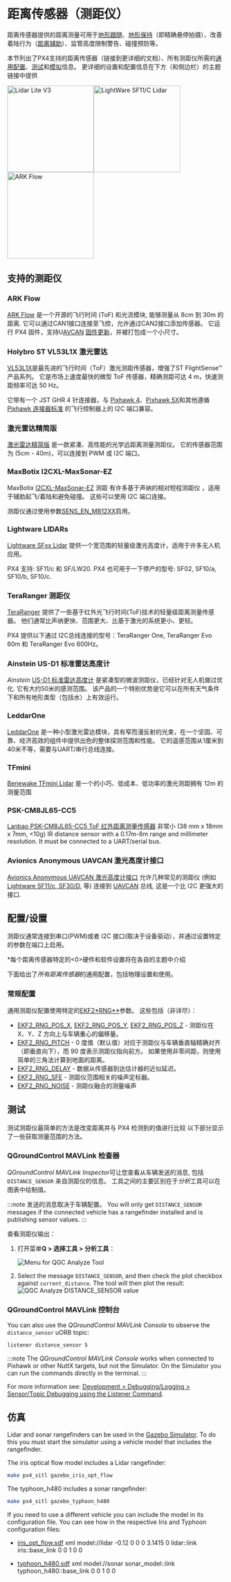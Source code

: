 # 距离传感器（测距仪）

距离传感器提供的距离测量可用于[地形跟随](../flying/terrain_following_holding.md#terrain_following)、[地形保持](../flying/terrain_following_holding.md#terrain_hold)（即精确悬停拍摄）、改善着陆行为（[距离辅助](../flying/terrain_following_holding.md#range_aid)）、监管高度限制警告、碰撞预防等。

本节列出了PX4支持的距离传感器（链接到更详细的文档）、所有测距仪所需的[通用配置](#configuration)、[测试](#testing)和[模拟](#simulation)信息。 更详细的设置和配置信息在下方（和侧边栏）的主题链接中提供

<img src="../../assets/hardware/sensors/lidar_lite/lidar_lite_v3.jpg" alt="Lidar Lite V3" width="200px" /><img src="../../assets/hardware/sensors/lidar_lightware/sf11c_120_m.jpg" alt="LightWare SF11/C Lidar" width="200px" /><img src="../../assets/hardware/sensors/optical_flow/ark_flow_distance_sensor.jpg" alt="ARK Flow" width="200px" />

## 支持的测距仪

### ARK Flow

[ARK Flow](../uavcan/ark_flow.md) 是一个开源的飞行时间 (ToF) 和光流模块, 能够测量从 8cm 到 30m 的距离. 它可以通过CAN1接口连接至飞控，允许通过CAN2接口添加传感器。 它运行 PX4 固件，支持U[AVCAN](../uavcan/README.md) [固件更新](../uavcan/node_firmware.md)，并被打包成一个小尺寸。

### Holybro ST VL53L1X 激光雷达

[VL53L1X](http://www.holybro.com/product/vl53l1x/)是最先进的飞行时间（ToF）激光测距传感器，增强了ST FlightSense™ 产品系列。 它是市场上速度最快的微型 ToF 传感器，精确测距可达 4 m，快速测距频率可达 50 Hz。

它带有一个 JST GHR 4 针连接器，与 [Pixhawk 4](../flight_controller/pixhawk4.md)、[Pixhawk 5X](../flight_controller/pixhawk5x.md)和其他遵循 [Pixhawk 连接器标准](https://github.com/pixhawk/Pixhawk-Standards/blob/master/DS-009%20Pixhawk%20Connector%20Standard.pdf) 的飞行控制器上的 I2C 端口兼容。

### 激光雷达精简版

[激光雷达精简版](../sensor/lidar_lite.md) 是一款紧凑、高性能的光学远距离测量测距仪。 它的传感器范围为 (5cm - 40m)，可以连接到 PWM 或 I2C 端口。

### MaxBotix I2CXL-MaxSonar-EZ

MaxBotix [I2CXL-MaxSonar-EZ](https://www.maxbotix.com/product-category/i2cxl-maxsonar-ez-products) 测距 有许多基于声纳的相对短程测距仪 ，适用于辅助起飞/着陆和避免碰撞。 这些可以使用 I2C 端口连接。

测距仪通过使用参数[SENS_EN_MB12XX](../advanced_config/parameter_reference.md#SENS_EN_MB12XX)启用。

### Lightware LIDARs

[Lightware SFxx Lidar](../sensor/sfxx_lidar.md) 提供一个宽范围的轻量级激光高度计，适用于许多无人机应用。

PX4 支持: SF11/c 和 SF/LW20. PX4 也可用于一下停产的型号: SF02, SF10/a, SF10/b, SF10/c.

### TeraRanger 测距仪

[TeraRanger](../sensor/teraranger.md) 提供了一些基于红外光飞行时间(ToF)技术的轻量级距离测量传感器。 他们通常比声纳更快、范围更大、比基于激光的系统更小、更轻。

PX4 提供以下通过 I2C总线连接的型号：TeraRanger One, TeraRanger Evo 60m 和 TeraRanger Evo 600Hz。

### Ainstein US-D1 标准雷达高度计

*Ainstein* [US-D1 标准雷达高度计](../sensor/ulanding_radar.md) 是紧凑型的微波测距仪，已经针对无人机做过优化. 它有大约50米的感测范围。 该产品的一个特别优势是它可以在所有天气条件下和所有地形类型（包括水）上有效运行。

### LeddarOne

[LeddarOne](../sensor/leddar_one.md) 是一种小型激光雷达模块，具有窄而漫反射的光束，在一个坚固、可靠、经济高效的组件中提供出色的整体探测范围和性能。 它的遥感范围从1厘米到40米不等，需要与UART/串行总线连接。

### TFmini

[Benewake TFmini Lidar](../sensor/tfmini.md) 是一个的小巧、低成本、低功率的激光测距拥有 12m 的测量范围

### PSK-CM8JL65-CC5

[Lanbao PSK-CM8JL65-CC5 ToF 红外距离测量传感器](../sensor/cm8jl65_ir_distance_sensor.md) 非常小 (38 mm x 18mm x 7mm, <10g) IR distance sensor with a 0.17m-8m range and millimeter resolution. It must be connected to a UART/serial bus.

### Avionics Anonymous UAVCAN 激光高度计接口

[Avionics Anonymous UAVCAN 激光高度计接口](../uavcan/avanon_laser_interface.md) 允许几种常见的测距仪 (例如 [Lightware SF11/c, SF30/D](../sensor/sfxx_lidar.md), 等) 连接到 [UAVCAN](../uavcan/README.md) 总线, 这是一个比 I2C 更强大的接口.

<span id="configuration"></span>

## 配置/设置

测距仪通常连接到串口(PWM)或者 I2C 接口(取决于设备驱动），并通过设置特定的参数在端口上启用。

*每个距离传感器特定的<0>硬件和软件设置将在各自的主题中介绍</p> 

下面给出了*所有距离传感器*的通用配置，包括物理设置和使用。

### 常规配置

通用测距仪配置使用特定的[EKF2*RNG**](../advanced_config/parameter_reference.md#EKF2_RNG_AID)参数。 这些包括（非详尽）：

- [EKF2_RNG_POS_X](../advanced_config/parameter_reference.md#EKF2_RNG_POS_X), [EKF2_RNG_POS_Y](../advanced_config/parameter_reference.md#EKF2_RNG_POS_Y), [EKF2_RNG_POS_Z](../advanced_config/parameter_reference.md#EKF2_RNG_POS_Z) - 测距仪在 X、Y、Z 方向上与车辆重心的偏移量。
- [EKF2_RNG_PITCH](../advanced_config/parameter_reference.md#EKF2_RNG_PITCH) - 0 度值（默认值）对应于测距仪与车辆垂直轴精确对齐（即垂直向下），而 90 度表示测距仪指向前方。 如果使用非零间距，则使用简单的三角法计算到地面的距离。
- [EKF2_RNG_DELAY](../advanced_config/parameter_reference.md#EKF2_RNG_DELAY) - 数据从传感器到达估计器的近似延迟。
- [EKF2_RNG_SFE](../advanced_config/parameter_reference.md#EKF2_RNG_SFE) - 测距仪范围相关的噪声定标器。
- [EKF2_RNG_NOISE](../advanced_config/parameter_reference.md#EKF2_RNG_NOISE) - 测距仪融合的测量噪声

## 测试

测试测距仪最简单的方法是改变距离并与 PX4 检测到的值进行比较 以下部分显示了一些获取测量范围的方法。

### QGroundControl MAVLink 检查器

*QGroundControl MAVLink Inspector*可让您查看从车辆发送的消息, 包括`DISTANCE_SENSOR` 来自测距仪的信息。 工具之间的主要区别在于*分析*工具可以在图表中绘制值。

:::note
发送的消息取决于车辆配置。 You will only get `DISTANCE_SENSOR` messages if the connected vehicle has a rangefinder installed and is publishing sensor values.
:::

查看测距仪输出：

1. 打开菜单**Q > 选择工具 > 分析工具**：
    
    ![Menu for QGC Analyze Tool](../../assets/qgc/analyze/menu_analyze_tool.png)

2. Select the message `DISTANCE_SENSOR`, and then check the plot checkbox against `current_distance`. The tool will then plot the result: ![QGC Analyze DISTANCE_SENSOR value](../../assets/qgc/analyze/qgc_analyze_tool_distance_sensor.png)

### QGroundControl MAVLink 控制台

You can also use the *QGroundControl MAVLink Console* to observe the `distance_sensor` uORB topic:

```sh
listener distance_sensor 5
```

:::note
The *QGroundControl MAVLink Console* works when connected to Pixhawk or other NuttX targets, but not the Simulator. On the Simulator you can run the commands directly in the terminal.
:::

For more information see: [Development > Debugging/Logging > Sensor/Topic Debugging using the Listener Command](../debug/sensor_uorb_topic_debugging.md).

## 仿真

Lidar and sonar rangefinders can be used in the [Gazebo Simulator](../simulation/gazebo.md). To do this you must start the simulator using a vehicle model that includes the rangefinder.

The iris optical flow model includes a Lidar rangefinder:

```sh
make px4_sitl gazebo_iris_opt_flow
```

The typhoon_h480 includes a sonar rangefinder:

```sh
make px4_sitl gazebo_typhoon_h480
```

If you need to use a different vehicle you can include the model in its configuration file. You can see how in the respective Iris and Typhoon configuration files:

- [iris_opt_flow.sdf](https://github.com/PX4/sitl_gazebo/blob/master/models/iris_opt_flow/iris_opt_flow.sdf) 
        xml
        <include>
          <uri>model://lidar</uri>
          <pose>-0.12 0 0 0 3.1415 0</pose>
        </include>
        <joint name="lidar_joint" type="revolute">
          <child>lidar::link</child>
          <parent>iris::base_link</parent>
          <axis>
            <xyz>0 0 1</xyz>
            <limit>
              <upper>0</upper>
              <lower>0</lower>
            </limit>
          </axis>
        </joint>

- [typhoon_h480.sdf](https://github.com/PX4/PX4-SITL_gazebo/blob/master/models/typhoon_h480/typhoon_h480.sdf.jinja#L1131-L1145) 
        xml
        <include>
          <uri>model://sonar</uri>
        </include>
        <joint name="sonar_joint" type="revolute">
          <child>sonar_model::link</child>
          <parent>typhoon_h480::base_link</parent>
          <axis>
            <xyz>0 0 1</xyz>
            <limit>
              <upper>0</upper>
              <lower>0</lower>
            </limit>
          </axis>
        </joint>